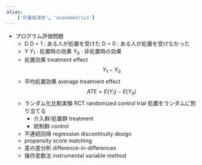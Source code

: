 ```yaml
---
alias:
    ['計量経済学', 'econometrics']
---
```

- プログラム評価問題
    - D
        D = 1 : ある人が処置を受けた
        D = 0 : ある人が処置を受けなかった
    - Y
        $Y_1$  : 処置時の効果
        $Y_0$ : 非処置時の効果
    - 処置効果 treatment effect
        $$
        Y_1 - Y_0
        $$
    - 平均処置効果 average treatment effect
        $$
        ATE = E(Y_1)-E(Y_0)
        $$
    - ランダム化比較実験 RCT randomized control trial
        処置をランダムに割り当てる
        - 介入群/処置群 treatment
        - 統制群 control
    - 不連続回帰 regression discontinuity design
    - propensity score matching
    - 差の差分析 difference-in-differences
    - 操作変数法 instrumental variable method